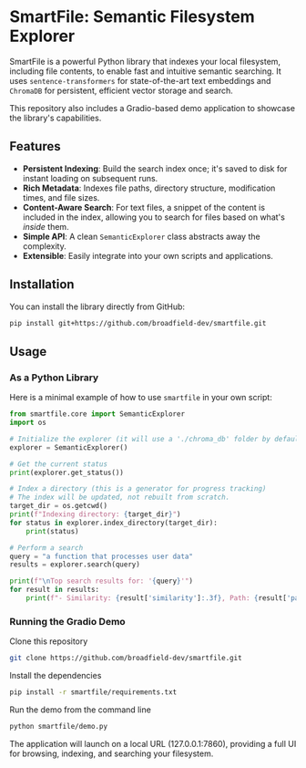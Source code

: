 # SmartFile: Semantic Filesystem Explorer

SmartFile is a powerful Python library that indexes your local filesystem, including file contents, to enable fast and intuitive semantic searching. It uses `sentence-transformers` for state-of-the-art text embeddings and `ChromaDB` for persistent, efficient vector storage and search.

This repository also includes a Gradio-based demo application to showcase the library's capabilities.

## Features

-   **Persistent Indexing**: Build the search index once; it's saved to disk for instant loading on subsequent runs.
-   **Rich Metadata**: Indexes file paths, directory structure, modification times, and file sizes.
-   **Content-Aware Search**: For text files, a snippet of the content is included in the index, allowing you to search for files based on what's *inside* them.
-   **Simple API**: A clean `SemanticExplorer` class abstracts away the complexity.
-   **Extensible**: Easily integrate into your own scripts and applications.

## Installation

You can install the library directly from GitHub:

```bash
pip install git+https://github.com/broadfield-dev/smartfile.git
```


## Usage

### As a Python Library

Here is a minimal example of how to use `smartfile` in your own script:

```python
from smartfile.core import SemanticExplorer
import os

# Initialize the explorer (it will use a './chroma_db' folder by default)
explorer = SemanticExplorer()

# Get the current status
print(explorer.get_status())

# Index a directory (this is a generator for progress tracking)
# The index will be updated, not rebuilt from scratch.
target_dir = os.getcwd()
print(f"Indexing directory: {target_dir}")
for status in explorer.index_directory(target_dir):
    print(status)

# Perform a search
query = "a function that processes user data"
results = explorer.search(query)

print(f"\nTop search results for: '{query}'")
for result in results:
    print(f"- Similarity: {result['similarity']:.3f}, Path: {result['path']}")
```

### Running the Gradio Demo
Clone this repository
```bash
git clone https://github.com/broadfield-dev/smartfile.git
```

Install the dependencies 
```bash
pip install -r smartfile/requirements.txt
```

Run the demo from the command line
```bash
python smartfile/demo.py
```

The application will launch on a local URL (127.0.0.1:7860), providing a full UI for browsing, indexing, and searching your filesystem.
